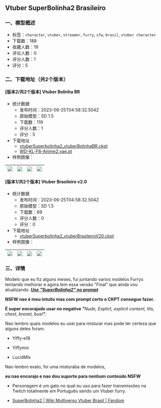 ## Vtuber SuperBolinha2 Brasileiro
### 一、模型概述

- 标签：`character`, `vtuber`, `streamer`, `furry`, `sfw`, `brasil`, `vtuber character`
- 下载数：188
- 收藏人数：19
- 评论人数：0
- 评分人数：1
- 评分：5

### 二、下载地址（共2个版本）

#### [版本2/共2个版本] Vtuber Bolinha BR

- 统计数据
  - 发布时间：2023-06-25T04:58:32.504Z
  - 原始模型：SD 1.5
  - 下载数：119
  - 评分人数：1
  - 评分：5
- 下载地址
  - [vtuberSuperbolinha2_vtuberBolinhaBR.ckpt](https://civitai.com/api/download/models/52744)
  - [WD-KL-F8-Anime2.vae.pt](https://civitai.com/api/download/models/52744?type=VAE&format=Other)
- 样例图像：

| <img src="https://image.civitai.com/xG1nkqKTMzGDvpLrqFT7WA/ec4c4c06-e587-4cea-afe2-837a6c251f00/width=450/568929.jpeg" /> | <img src="https://image.civitai.com/xG1nkqKTMzGDvpLrqFT7WA/40c666fc-496a-47ee-cd31-29f5c748ba00/width=450/568930.jpeg" /> | <img src="https://image.civitai.com/xG1nkqKTMzGDvpLrqFT7WA/78d85e5b-e116-414c-73ab-067c82f99900/width=450/568934.jpeg" /> | <img src="https://image.civitai.com/xG1nkqKTMzGDvpLrqFT7WA/733adf87-2d5a-4d17-4c35-0f8a55873200/width=450/568943.jpeg" /> |
| ---- | ---- | ---- | ---- |

#### [版本1/共2个版本] Vtuber Brasileiro v2.0

- 统计数据
  - 发布时间：2023-06-25T04:58:32.504Z
  - 原始模型：SD 1.5
  - 下载数：69
  - 评分人数：0
  - 评分：0
- 下载地址
  - [vtuberSuperbolinha2_vtuberBrasileiroV20.ckpt](https://civitai.com/api/download/models/103462)
- 样例图像：

| <img src="https://image.civitai.com/xG1nkqKTMzGDvpLrqFT7WA/8c57a906-5f1b-4209-bd59-cd5b466d633f/width=450/1279695.jpeg" /> | <img src="https://image.civitai.com/xG1nkqKTMzGDvpLrqFT7WA/fb920502-b9a1-4f36-ae93-baedf9dd3f99/width=450/1279696.jpeg" /> | <img src="https://image.civitai.com/xG1nkqKTMzGDvpLrqFT7WA/0fd5c283-da71-4f3e-9cfd-a367d18a5225/width=450/1279697.jpeg" /> | <img src="https://image.civitai.com/xG1nkqKTMzGDvpLrqFT7WA/1e22f879-e057-4ca4-b409-c698ef7f69eb/width=450/1279698.jpeg" /> |
| ---- | ---- | ---- | ---- |


### 三、详情
<p>Modelo que eu fiz alguns meses, fui juntando varios modelos Furrys tentando melhorar e agora tem essa versão "Final" que ainda vou atualizando. <strong><em><u>Use "SuperBolinha2" no prompt</u></em></strong></p><p></p><p><strong>NSFW nao é meu intuito mas com prompt certo o CKPT consegue fazer.</strong></p><p><strong>É super encorajado usar no negative <em>"</em></strong><em>Nude, Explict, explicit content, tits, chest, breast, bust</em><strong><em>".</em></strong></p><p></p><p>Nao lembro quais modelos eu usei para misturar mas pode ter certeza que alguns deles foram.</p><p></p><ul><li><p>Yiffy-e18</p></li><li><p>Yiffymix</p></li><li><p>LucidMIx</p></li></ul><p></p><p>Nao lembro exato, foi uma misturaba de modelos,</p><p></p><p><strong>eu nao encorajo e nao dou suporte para nenhum conteúdo NSFW</strong></p><p></p><ul><li><p>Personagem é um gato no qual eu uso para fazer transmissões na Twitch totalmente em Português sendo um Vtuber furry.</p></li><li><p><a target="_blank" rel="ugc" href="https://multiverso-vtuber-brasil.fandom.com/pt-br/wiki/SuperBolinha2">SuperBolinha2 | Wiki Multiverso Vtuber Brasil | Fandom</a></p></li></ul>